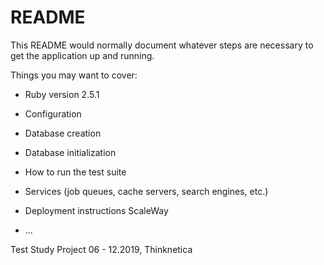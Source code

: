 # README

This README would normally document whatever steps are necessary to get the
application up and running.

Things you may want to cover:

* Ruby version 2.5.1

* Configuration

* Database creation

* Database initialization

* How to run the test suite

* Services (job queues, cache servers, search engines, etc.)

* Deployment instructions ScaleWay

* ...

Test Study Project 06 - 12.2019, Thinknetica
